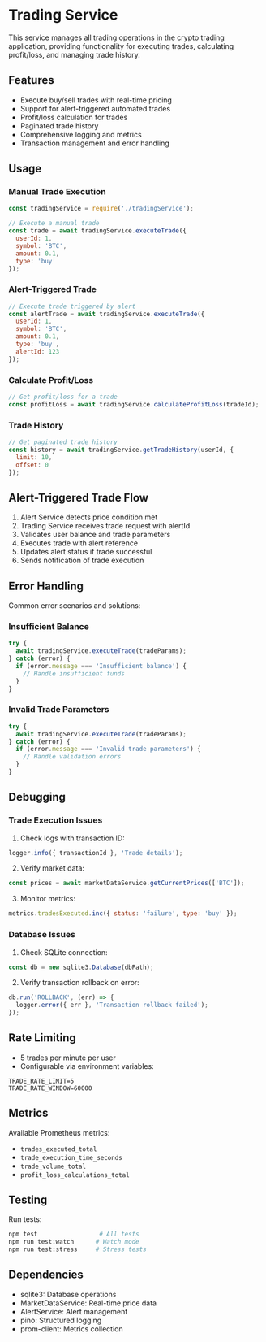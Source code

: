 # Trading Service

This service manages all trading operations in the crypto trading application, providing functionality for executing trades, calculating profit/loss, and managing trade history.

## Features

- Execute buy/sell trades with real-time pricing
- Support for alert-triggered automated trades
- Profit/loss calculation for trades
- Paginated trade history
- Comprehensive logging and metrics
- Transaction management and error handling

## Usage

### Manual Trade Execution
```javascript
const tradingService = require('./tradingService');

// Execute a manual trade
const trade = await tradingService.executeTrade({
  userId: 1,
  symbol: 'BTC',
  amount: 0.1,
  type: 'buy'
});
```

### Alert-Triggered Trade
```javascript
// Execute trade triggered by alert
const alertTrade = await tradingService.executeTrade({
  userId: 1,
  symbol: 'BTC',
  amount: 0.1,
  type: 'buy',
  alertId: 123
});
```

### Calculate Profit/Loss
```javascript
// Get profit/loss for a trade
const profitLoss = await tradingService.calculateProfitLoss(tradeId);
```

### Trade History
```javascript
// Get paginated trade history
const history = await tradingService.getTradeHistory(userId, {
  limit: 10,
  offset: 0
});
```

## Alert-Triggered Trade Flow

1. Alert Service detects price condition met
2. Trading Service receives trade request with alertId
3. Validates user balance and trade parameters
4. Executes trade with alert reference
5. Updates alert status if trade successful
6. Sends notification of trade execution

## Error Handling

Common error scenarios and solutions:

### Insufficient Balance
```javascript
try {
  await tradingService.executeTrade(tradeParams);
} catch (error) {
  if (error.message === 'Insufficient balance') {
    // Handle insufficient funds
  }
}
```

### Invalid Trade Parameters
```javascript
try {
  await tradingService.executeTrade(tradeParams);
} catch (error) {
  if (error.message === 'Invalid trade parameters') {
    // Handle validation errors
  }
}
```

## Debugging

### Trade Execution Issues
1. Check logs with transaction ID:
```javascript
logger.info({ transactionId }, 'Trade details');
```

2. Verify market data:
```javascript
const prices = await marketDataService.getCurrentPrices(['BTC']);
```

3. Monitor metrics:
```javascript
metrics.tradesExecuted.inc({ status: 'failure', type: 'buy' });
```

### Database Issues
1. Check SQLite connection:
```javascript
const db = new sqlite3.Database(dbPath);
```

2. Verify transaction rollback on error:
```javascript
db.run('ROLLBACK', (err) => {
  logger.error({ err }, 'Transaction rollback failed');
});
```

## Rate Limiting

- 5 trades per minute per user
- Configurable via environment variables:
```env
TRADE_RATE_LIMIT=5
TRADE_RATE_WINDOW=60000
```

## Metrics

Available Prometheus metrics:
- `trades_executed_total`
- `trade_execution_time_seconds`
- `trade_volume_total`
- `profit_loss_calculations_total`

## Testing

Run tests:
```bash
npm test                 # All tests
npm run test:watch      # Watch mode
npm run test:stress     # Stress tests
```

## Dependencies

- sqlite3: Database operations
- MarketDataService: Real-time price data
- AlertService: Alert management
- pino: Structured logging
- prom-client: Metrics collection